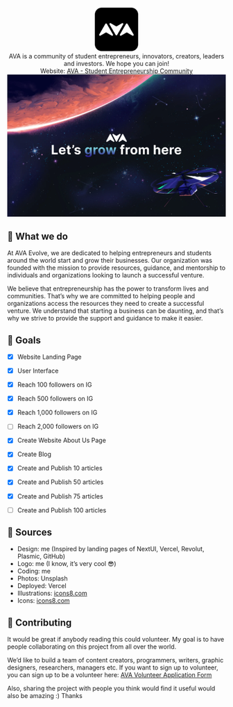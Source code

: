 <p align="center">
  <a href="https://avaevolve.vercel.app/" target="_blank">
    <img src="https://raw.githubusercontent.com/one-loop/AVA/main/assets/favicon%20round.png" alt="AVA Logo" width="100"/>
  </a>
  <br>
  AVA is a community of student entrepreneurs, innovators, creators, leaders and investors. We hope you can join!
  <br>
  Website: <a href="https://avaevolve.vercel.app/" target="_blank">AVA - Student Entrepreneurship Community</a>
  <br>
  <img src="https://raw.githubusercontent.com/one-loop/AVA/main/assets/Social%20Preview.png" />
</p>


## 📌 What we do

At AVA Evolve, we are dedicated to helping entrepreneurs and students around the world start and grow their businesses. Our organization was founded with the mission to provide resources, guidance, and mentorship to individuals and organizations looking to launch a successful venture. 

We believe that entrepreneurship has the power to transform lives and communities. That’s why we are committed to helping people and organizations access the resources they need to create a successful venture. We understand that starting a business can be daunting, and that’s why we strive to provide the support and guidance to make it easier.

## 📕 Goals

- [x]  Website Landing Page
- [x]  User Interface
- [x]  Reach 100 followers on IG
- [x]  Reach 500 followers on IG
- [x]  Reach 1,000 followers on IG
- [ ]  Reach 2,000 followers on IG
- [x]  Create Website About Us Page
- [x]  Create Blog
- [x]  Create and Publish 10 articles 
- [x]  Create and Publish 50 articles 
- [x]  Create and Publish 75 articles 
- [ ]  Create and Publish 100 articles 


## 🔎 Sources

- Design: me (Inspired by landing pages of NextUI, Vercel, Revolut, Plasmic, GitHub)
- Logo: me (I know, it’s very cool 😎)
- Coding: me
- Photos: Unsplash
- Deployed: Vercel
- Illustrations: [icons8.com](http://icons8.com/)
- Icons: [icons8.com](http://icons8.com/)

## 💙 Contributing

It would be great if anybody reading this could volunteer. My goal is to have people collaborating on this project from all over the world.

We’d like to build a team of content creators, programmers, writers, graphic designers, researchers, managers etc.  If you want to sign up to volunteer, you can sign up to be a volunteer here: [AVA Volunteer Application Form](https://one-loop.github.io/AVA/volunteer.html)

Also, sharing the project with people you think would find it useful would also be amazing :)
Thanks
